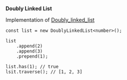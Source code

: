 **Doubly Linked List**

Implementation of [Doubly_linked_list](https://en.wikipedia.org/wiki/Doubly_linked_list)

```
const list = new DoublyLinkedList<number>();

list
    .append(2)
    .append(3)
    .prepend(1);
    
list.has(1); // true
lsit.traverse(); // [1, 2, 3]
```
